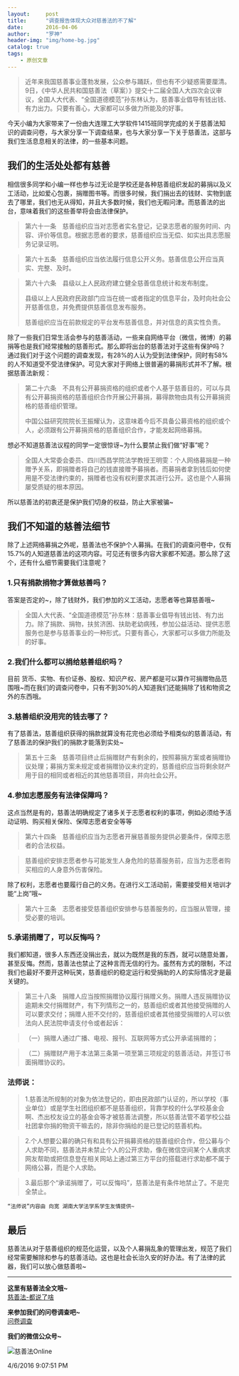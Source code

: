 ```yaml
---
layout:     post
title:      "调查报告体现大众对慈善法的不了解"
date:       2016-04-06
author:     "罗神"
header-img: "img/home-bg.jpg"
catalog: true
tags:
    - 原创文章
---
```

> 近年来我国慈善事业蓬勃发展，公众参与踊跃，但也有不少疑惑需要厘清。9日，《中华人民共和国慈善法（草案）》提交十二届全国人大四次会议审议，全国人大代表、“全国道德模范”孙东林认为，慈善事业倡导有钱出钱、有力出力。只要有善心，大家都可以多做力所能及的好事。

今天小编为大家带来了一份由大连理工大学软件1415班同学完成的关于慈善法知识的调查问卷，与大家分享一下调查结果，也与大家分享一下关于慈善法，这部与我们生活息息相关的法律，的一些基本问题。

## 我们的生活处处都有慈善 ##
相信很多同学和小编一样也参与过无论是学校还是各种慈善组织发起的募捐以及义工活动，比如爱心包裹，捐赠图书等。而很多时候，我们捐出去的钱财、实物到底去了哪里，我们也无从得知，并且大多数时候，我们也无暇问津。而慈善法的出台，意味着我们的这些善举将会由法律保护。



> 第六十一条　慈善组织应当对志愿者实名登记，记录志愿者的服务时间、内容、评价等信息。根据志愿者的要求，慈善组织应当无偿、如实出具志愿服务记录证明。



> 第六十五条　慈善组织应当依法履行信息公开义务。慈善信息公开应当真实、完整、及时。



> 第六十六条　县级以上人民政府建立健全慈善信息统计和发布制度。
>
> 县级以上人民政府民政部门应当在统一或者指定的信息平台，及时向社会公开慈善信息，并免费提供慈善信息发布服务。
>
> 慈善组织应当在前款规定的平台发布慈善信息，并对信息的真实性负责。

除了一些我们日常生活会参与的慈善活动，一些来自网络平台（微信，微博）的募捐等也是我们经常接触的慈善形式。那么即将出台的慈善法对于这些有保护吗？<br>
通过我们对于这个问题的调查发现，有28%的人认为受到法律保护，同时有58%的人不知道受不受法律保护。可见大家对于网络上很普遍的募捐形式并不了解。根据慈善法新规：



> 第二十六条　不具有公开募捐资格的组织或者个人基于慈善目的，可以与具有公开募捐资格的慈善组织合作开展公开募捐，募得款物由具有公开募捐资格的慈善组织管理。
>
> 中国公益研究院院长王振耀认为，这意味着今后不具备公募资格的组织或个人，必须跟有公开募捐资格的慈善组织合作，才能发起网络募捐。

想必不知道慈善法议程的同学一定很惊讶~为什么要禁止我们做“好事”呢？



> 全国人大常委会委员、四川西昌学院法学教授王明雯：个人网络募捐是一种赠予关系，即捐赠者将自己的钱直接赠予募捐者。而募捐者拿到钱后如何使用是不受法律约束的，捐赠者也没有权利要求其进行公开。这也是个人募捐屡受质疑的根本原因。

所以慈善法的初衷还是保护我们切身的权益，防止大家被骗~

## 我们不知道的慈善法细节 ##

除了上述网络募捐之外呢，慈善法也不保护个人募捐。在我们的调查问卷中，仅有15.7%的人知道慈善法的这项内容。可见还有很多内容大家都不知道。那么除了这个，还有什么细节需要我们注意呢？

### 1.只有捐款捐物才算做慈善吗？ ###
答案是否定的~，除了钱财外，我们参加的义工活动，志愿者等也算慈善哦~




> 全国人大代表、“全国道德模范”孙东林：慈善事业倡导有钱出钱、有力出力。除了捐款、捐物，扶贫济困、扶助老幼病残，参加公益活动、提供志愿服务也是参与慈善事业的一种形式。只要有善心，大家都可以多做力所能及的好事。

### 2.我们什么都可以捐给慈善组织吗？  ###
目前 货币、实物、有价证券、股权、知识产权、房产都是可以算作可捐赠物品范围哦~而在我们的调查问卷中，只有不到30%的人知道我们还能捐除了钱和物资之外的东西哦。

### 3.慈善组织没用完的钱去哪了？ ###
有了慈善法，慈善组织获得的捐款就算没有花完也必须给予相类似的慈善活动，有了慈善法的保护我们的捐款才能落到实处~




> 第五十三条　慈善项目终止后捐赠财产有剩余的，按照募捐方案或者捐赠协议处理；募捐方案未规定或者捐赠协议未约定的，慈善组织应当将剩余财产用于目的相同或者相近的其他慈善项目，并向社会公开。

### 4.参加志愿服务有法律保障吗？ ###
这点当然是有的，慈善法明确规定了诸多关于志愿者权利的事项，例如必须给予活动证明、购买相关保险、保障志愿者安全等等



> 第六十四条　慈善组织应当为志愿者开展慈善服务提供必要条件，保障志愿者的合法权益。



> 慈善组织安排志愿者参与可能发生人身危险的慈善服务前，应当为志愿者购买相应的人身意外伤害保险。

除了权利，志愿者也要履行自己的义务。在进行义工活动前，需要接受相关培训才能“上岗”哦~



> 第六十三条　志愿者接受慈善组织安排参与慈善服务的，应当服从管理，接受必要的培训。

### 5.承诺捐赠了，可以反悔吗？ ###
我们都知道，很多人东西还没捐出去，就以为既然是我的东西，就可以随意处置，甚至反悔。然而，慈善法也禁止了这种言而无信的行为。虽然有方式的限制，不过我们也最好不要开这种玩笑，慈善组织的稳定运行和受捐助的人的实际情况才是最关键的。

> 第三十八条　捐赠人应当按照捐赠协议履行捐赠义务。捐赠人违反捐赠协议逾期未交付捐赠财产，有下列情形之一的，慈善组织或者其他接受捐赠的人可以要求交付；捐赠人拒不交付的，慈善组织或者其他接受捐赠的人可以依法向人民法院申请支付令或者起诉：



> （一）捐赠人通过广播、电视、报刊、互联网等方式公开承诺捐赠的；



> （二）捐赠财产用于本法第三条第一项至第三项规定的慈善活动，并签订书面捐赠协议的。

### 法师说： ###
> 1.慈善法所规制的对象为依法登记的，即由民政部门认证的，所以学校（事业单位）或是学生社团组织都不是慈善组织，背靠学校的什么学校基金会啊、杰出校友设立的基金会等才被慈善法调整，所以慈善法管不着学校公益社团拿你捐的物资干嘛去的，除非你捐给的是已登记的慈善机构。



> 2.个人想要公募的确只有和具有公开捐募资格的慈善组织合作，但公募与个人求助不同，慈善法并未禁止个人的公开求助，像在微信空间某个人重病求网友帮助或把信息登在相关网站上通过第三方平台的搭载进行求助都不属于网络公募，而是个人求助。



> 3.最后那个“承诺捐赠了，可以反悔吗”，慈善法是有条件地禁止了。不是完全禁止。

	“法师说”内容由 向宽 湖南大学法学系学生友情提供~

## 最后 ##

慈善法从对于慈善组织的规范化运营，以及个人募捐乱象的管理出发，规范了我们经常需要解除和参与的慈善活动。这也是社会长治久安的好办法。有了法律的武器，我们可以放心做慈善啦~

----------
**这里有慈善法全文哦~**
<br>
<a href = "http://ssdut1415.github.io/2016/04/04/%E6%85%88%E5%96%84%E6%B3%95-%E9%83%BD%E8%AF%B4%E4%BA%86%E5%95%A5-_/" >慈善法-都说了啥</a>
<br>

**来参加我们的问卷调查吧~**
<br>
<a href="http://www.sojump.com/jq/7657596.aspx">问卷调查</a>

**我们的微信公众号~**

![慈善法Online](http://i.imgur.com/bpQRLhc.jpg)

4/6/2016 9:07:51 PM
